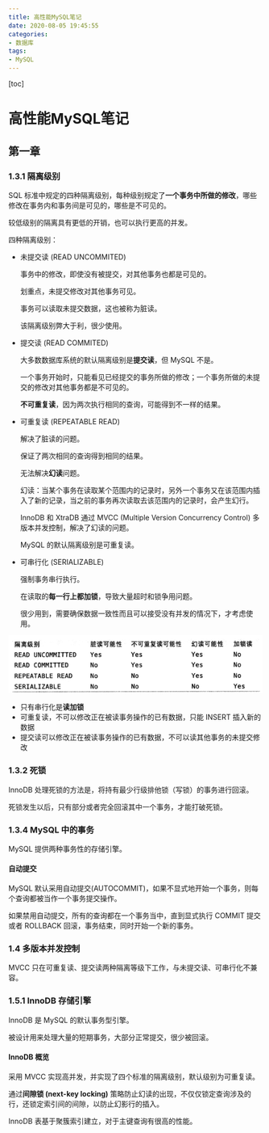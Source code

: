 ```yaml
---
title: 高性能MySQL笔记
date: 2020-08-05 19:45:55
categories:
- 数据库
tags:
- MySQL
---
```


[toc]

# 高性能MySQL笔记

## 第一章

### 1.3.1 隔离级别

SQL 标准中规定的四种隔离级别，每种级别规定了**一个事务中所做的修改**，哪些修改在事务内和事务间是可见的，哪些是不可见的。

较低级别的隔离具有更低的开销，也可以执行更高的并发。

四种隔离级别：

- 未提交读 (READ UNCOMMITED)

  事务中的修改，即使没有被提交，对其他事务也都是可见的。

  划重点，未提交修改对其他事务可见。

  事务可以读取未提交数据，这也被称为脏读。

  该隔离级别弊大于利，很少使用。

- 提交读 (READ COMMITED)

  大多数数据库系统的默认隔离级别是**提交读**，但 MySQL 不是。

  一个事务开始时，只能看见已经提交的事务所做的修改；一个事务所做的未提交的修改对其他事务都是不可见的。

  **不可重复读**，因为两次执行相同的查询，可能得到不一样的结果。

- 可重复读 (REPEATABLE READ)

  解决了脏读的问题。

  保证了两次相同的查询得到相同的结果。

  无法解决**幻读**问题。

  幻读：当某个事务在读取某个范围内的记录时，另外一个事务又在该范围内插入了新的记录，当之前的事务再次读取去该范围内的记录时，会产生幻行。

  InnoDB 和 XtraDB 通过 MVCC (Multiple Version Concurrency Control) 多版本并发控制，解决了幻读的问题。

  MySQL 的默认隔离级别是可重复读。

- 可串行化 (SERIALIZABLE)

  强制事务串行执行。

  在读取的**每一行上都加锁**，导致大量超时和锁争用问题。

  很少用到，需要确保数据一致性而且可以接受没有并发的情况下，才考虑使用。

![image-20200805203546482](高性能MySQL笔记/image-20200805203546482.png)

- 只有串行化是**读加锁**
- 可重复读，不可以修改正在被读事务操作的已有数据，只能 INSERT 插入新的数据
- 提交读可以修改正在被读事务操作的已有数据，不可以读其他事务的未提交修改

### 1.3.2 死锁

InnoDB 处理死锁的方法是，将持有最少行级排他锁（写锁）的事务进行回滚。

死锁发生以后，只有部分或者完全回滚其中一个事务，才能打破死锁。

### 1.3.4 MySQL 中的事务

MySQL 提供两种事务性的存储引擎。

#### 自动提交

MySQL 默认采用自动提交(AUTOCOMMIT)，如果不显式地开始一个事务，则每个查询都被当作一个事务提交操作。

如果禁用自动提交，所有的查询都在一个事务当中，直到显式执行 COMMIT 提交或者 ROLLBACK 回滚，事务结束，同时开始一个新的事务。

### 1.4 多版本并发控制

MVCC 只在可重复读、提交读两种隔离等级下工作，与未提交读、可串行化不兼容。

### 1.5.1 InnoDB 存储引擎

InnoDB 是 MySQL 的默认事务型引擎。

被设计用来处理大量的短期事务，大部分正常提交，很少被回滚。

#### InnoDB 概览

采用 MVCC 实现高并发，并实现了四个标准的隔离级别，默认级别为可重复读。

通过**间隙锁 (next-key locking)** 策略防止幻读的出现，不仅仅锁定查询涉及的行，还锁定索引间的间隙，以防止幻影行的插入。

InnoDB 表基于聚簇索引建立，对于主键查询有很高的性能。